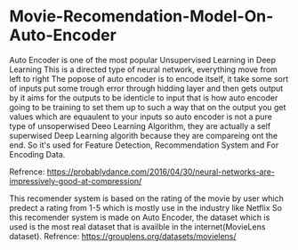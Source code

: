 # Movie-Recomendation-Model-On-Auto-Encoder
Auto Encoder is one of the most popular Unsupervised Learning in Deep Learning
This is a directed type of neural network, everything move from left to right
The popose of auto encoder is to encode itself, it take some sort of inputs put some trough error through hidding layer and then gets output by it aims for the outputs to be identicle to input that is how auto encoder going to be training to set them up to  such a way that on the output you get values which are equaulent to your inputs so auto encoder is not a pure type of unsoperwised Deeo Learning Algorithm, they are actually a self superwised Deep Learning algorith because they are compareing ont the end.
So it's used for Feature Detection, Recommendation System and For Encoding Data.

Refrence: https://probablydance.com/2016/04/30/neural-networks-are-impressively-good-at-compression/

This recomender system is based on the rating of the movie by user which predect a rating from 1-5 which is mostly use in the industry like Netflix 
So this recomender system is made on Auto Encoder, the dataset which is used is the most real dataset that is availble in the internet(MovieLens dataset).
Refrence: https://grouplens.org/datasets/movielens/

